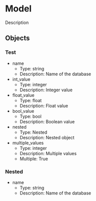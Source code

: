 # Model

Description 

## Objects

### Test

- name
  - Type: string
  - Description: Name of the database
- int_value
  - Type: integer
  - Description: Integer value
- float_value
  - Type: float
  - Description: Float value
- bool_value
  - Type: bool
  - Description: Boolean value
- nested
  - Type: Nested
  - Description: Nested object
- multiple_values
  - Type: integer
  - Description: Multiple values
  - Multiple: True

### Nested

- name
  - Type: string
  - Description: Name of the database
